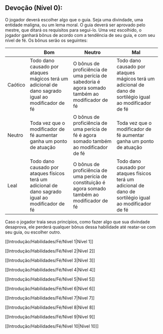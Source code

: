 ## Devoção (Nível 0):

O jogador deverá escolher algo que o guia. Seja uma divindade, uma entidade maligna, ou um lema moral. O guia deverá ser aprovado pelo mestre, que ditará os requisitos para segui-lo. Uma vez escolhido, o jogador ganhará bônus de acordo com a tendência de seu guia, e com seu nível de fé. Os bônus serão os seguintes:

|         | Bom                                                                                                | Neutro                                                                                            | Mal                                                                                                      |
| ------- | -------------------------------------------------------------------------------------------------- | ------------------------------------------------------------------------------------------------- | -------------------------------------------------------------------------------------------------------- |
| Caótico | Todo dano causado por ataques mágicos terá um adicional de dano sagrado igual ao modificador de fé | O bônus de proficiência de uma perícia de sabedoria é agora somado também ao modificador de fé    | Todo dano causado por ataques mágicos terá um adicional de dano de sortilégio igual ao modificador de fé |
| Neutro  | Toda vez que o modificador de fé aumentar ganha um ponto de atuação                                | O bônus de proficiência de uma perícia de fé é agora somado também ao modificador de fé           | Toda vez que o modificador de fé aumentar ganha um ponto de atuação                                      |
| Leal    | Todo dano causado por ataques físicos terá um adicional de dano sagrado igual ao modificador de fé | O bônus de proficiência de uma perícia de constituição é agora somado também ao modificador de fé | Todo dano causado por ataques físicos terá um adicional de dano de sortilégio igual ao modificador de fé |

Caso o jogador traia seus princípios, como fazer algo que sua divindade desaprova, ele perderá qualquer bônus dessa habilidade até reatar-se com seu guia, ou escolher outro.

[[Introdução/Habilidades/Fé/Nível 1|Nível 1]]

[[Introdução/Habilidades/Fé/Nível 2|Nível 2]]

[[Introdução/Habilidades/Fé/Nível 3|Nível 3]]

[[Introdução/Habilidades/Fé/Nível 4|Nível 4]]

[[Introdução/Habilidades/Fé/Nível 5|Nível 5]]

[[Introdução/Habilidades/Fé/Nível 6|Nível 6]]

[[Introdução/Habilidades/Fé/Nível 7|Nível 7]]

[[Introdução/Habilidades/Fé/Nível 8|Nível 8]]

[[Introdução/Habilidades/Fé/Nível 9|Nível 9]]

[[Introdução/Habilidades/Fé/Nível 10|Nível 10]]